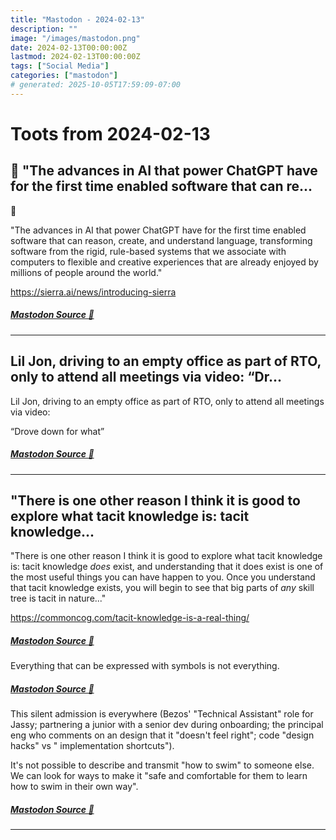 ```yaml
---
title: "Mastodon - 2024-02-13"
description: ""
image: "/images/mastodon.png"
date: 2024-02-13T00:00:00Z
lastmod: 2024-02-13T00:00:00Z
tags: ["Social Media"]
categories: ["mastodon"]
# generated: 2025-10-05T17:59:09-07:00
---
```


# Toots from 2024-02-13

## 🤨  "The advances in AI that power ChatGPT have for the first time enabled software that can re...

🤨

"The advances in AI that power ChatGPT have for the first time enabled software that can reason, create, and understand language, transforming software from the rigid, rule-based systems that we associate with computers to flexible and creative experiences that are already enjoyed by millions of people around the world."

<https://sierra.ai/news/introducing-sierra>

##### [Mastodon Source 🐘](https://hachyderm.io/@mweagle/111926778034834264)

---

## Lil Jon, driving to an empty office as part of RTO, only to attend all meetings via video:  “Dr...

Lil Jon, driving to an empty office as part of RTO, only to attend all meetings via video:

“Drove down for what”

##### [Mastodon Source 🐘](https://hachyderm.io/@mweagle/111926497669075392)

---

## "There is one other reason I think it is good to explore what tacit knowledge is: tacit knowledge...

"There is one other reason I think it is good to explore what tacit knowledge is: tacit knowledge *does* exist, and understanding that it does exist is one of the most useful things you can have happen to you. Once you understand that tacit knowledge exists, you will begin to see that big parts of *any* skill tree is tacit in nature..."

<https://commoncog.com/tacit-knowledge-is-a-real-thing/>

##### [Mastodon Source 🐘](https://hachyderm.io/@mweagle/111922800971309010)

Everything that can be expressed with symbols is not everything.

##### [Mastodon Source 🐘](https://hachyderm.io/@mweagle/111922806713256792)

This silent admission is everywhere (Bezos' "Technical Assistant" role for Jassy; partnering a junior with a senior dev during onboarding; the principal eng who comments on an design that it "doesn't feel right"; code "design hacks" vs " implementation shortcuts").

It's not possible to describe and transmit "how to swim" to someone else. We can look for ways to make it "safe and comfortable for them to learn how to swim in their own way".

##### [Mastodon Source 🐘](https://hachyderm.io/@mweagle/111922861268092488)

---


